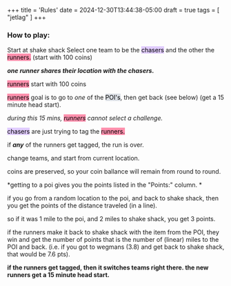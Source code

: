 +++
title = 'Rules'
date = 2024-12-30T13:44:38-05:00
draft = true
tags = [ "jetlag" ]
+++

### How to play:

Start at shake shack
Select one team to be the <mark style="background: #D2B3FFA6;">chasers</mark> and the other the <mark style="background: #FF5582A6;">runners.</mark> (start with 100 coins)

***one runner shares their location with the chasers.*** 

<mark style="background: #FF5582A6;">runners</mark> start with 100 coins

<mark style="background: #FF5582A6;">runners</mark> goal is to go to *one* of the <mark style="background: #CACFD9A6;">POI's</mark>, then get back (see below) (get a 15 minute head start).

*during this 15 mins, <mark style="background: #FF5582A6;">runners</mark> cannot select a challenge.*

<mark style="background: #D2B3FFA6;">chasers</mark> are just trying to tag the <mark style="background: #FF5582A6;">runners.</mark> 

if ***any*** of the runners get tagged, the run is over. 

change teams, and start from current location.

coins are preserved, so your coin ballance will remain from round to round.


*getting to a poi gives you the points listed in the "Points:" column. *

if you go from a random location to the poi, and back to shake shack, then you get the points of the distance traveled (in a line).

so if it was 1 mile to the poi, and 2 miles to shake shack, you get 3 points.


if the runners make it back to shake shack with the item from the POI, they win and get the number of points that is the number of (linear) miles to the POI and back. (i.e. if you got to wegmans (3.8) and get back to shake shack, that would be 7.6 pts).

**if the runners get tagged, then it switches teams right there. the new runners get a 15 minute head start.**
